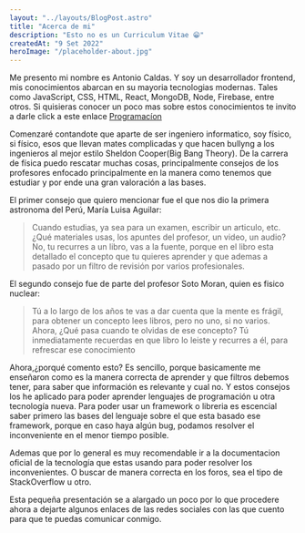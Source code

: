 ```yaml
---
layout: "../layouts/BlogPost.astro"
title: "Acerca de mi"
description: "Esto no es un Curriculum Vitae 😁"
createdAt: "9 Set 2022"
heroImage: "/placeholder-about.jpg"
---
```


Me presento mi nombre es Antonio Caldas. Y soy un desarrollador frontend, mis conocimientos abarcan en su mayoria tecnologias modernas. Tales como JavaScript, CSS, HTML, React, MongoDB, Node, Firebase, entre otros. Si quisieras conocer un poco mas sobre estos conocimientos te invito a darle click a este enlace
<a href="/categorias/computing" className='mt-6 dark:bg-orange-200 dark:text-gray-800 text-sm font-medium px-2.5 py-0.5 rounded bg-gray-700 text-gray-300'>Programacíon</a>

Comenzaré contandote que aparte de ser ingeniero informatico, soy físico, si físico, esos que llevan mates complicadas y que hacen bullyng a los ingenieros al mejor estilo Sheldon Cooper(Big Bang Theory). De la carrera de física puedo rescatar muchas cosas, principalmente consejos de los profesores enfocado principalmente en la manera como tenemos que estudiar y por ende una gran valoración a las bases.

El primer consejo que quiero mencionar fue el que nos dio la primera astronoma del Perú, María Luisa Aguilar:

<blockquote className='p-4 my-4 bg-gray-50 border-l-4 border-gray-300 dark:border-gray-500 dark:bg-gray-800 text-base italic leading-relaxed text-gray-900 dark:text-white'>
Cuando estudias, ya sea para un examen, escribir un articulo, etc. ¿Qué materiales usas, los apuntes del profesor, un video, un audio? No, tu recurres a un libro, vas a la fuente, porque en el libro esta detallado el concepto que tu quieres aprender y que ademas a pasado por un filtro de revisión por varios profesionales.
</blockquote>

El segundo consejo fue de parte del profesor Soto Moran, quien es fisico nuclear:

> Tú a lo largo de los años te vas a dar cuenta que la mente es frágil, para obtener un concepto lees libros, pero no uno, si no varios. Ahora, ¿Qué pasa cuando te olvidas de ese concepto? Tú inmediatamente recuerdas en que libro lo leiste y recurres a él, para refrescar ese conocimiento

Ahora,¿porqué comento esto? Es sencillo, porque basicamente me enseñaron como es la manera correcta de aprender y que filtros debemos tener, para saber que información es relevante y cual no.
Y estos consejos los he aplicado para poder aprender lenguajes de programación u otra tecnología nueva.
Para poder usar un framework o libreria es escencial saber primero las bases del lenguaje sobre el que esta basado ese framework, porque en caso haya algún bug, podamos resolver el inconveniente en el menor tiempo posible.

Ademas que por lo general es muy recomendable ir a la documentacion oficial de la tecnología que estas usando para poder resolver los inconvenientes. O buscar de manera correcta en los foros, sea el tipo de StackOverflow u otro.

Esta pequeña presentación se a alargado un poco por lo que procedere ahora a dejarte algunos enlaces de las redes sociales con las que cuento para que te puedas comunicar conmigo.
